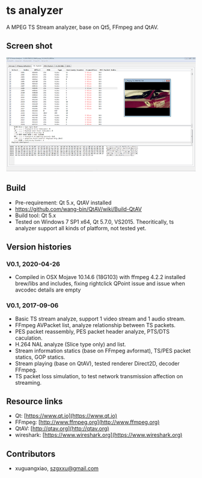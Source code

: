 # ts analyzer
A MPEG TS Stream analyzer, base on Qt5, FFmpeg and QtAV.

## Screen shot
![screen_shot](img/screenshot.png)

## Build
* Pre-requirement: Qt 5.x, QtAV installed
* https://github.com/wang-bin/QtAV/wiki/Build-QtAV
* Build tool: Qt 5.x
* Tested on Windows 7 SP1 x64, Qt 5.7.0, VS2015. Theoritically, ts analyzer support all kinds of platform, not tested yet.

## Version histories

### V0.1, 2020-04-26
* Compiled in OSX Mojave 10.14.6 (18G103) with ffmpeg 4.2.2 installed brew/libs and includes, fixing rightclick QPoint issue and issue when avcodec details are empty

### V0.1, 2017-09-06
* Basic TS stream analyze, support 1 video stream and 1 audio stream.
* FFmpeg AVPacket list, analyze relationship between TS packets.
* PES packet reassembly, PES packet header analyze, PTS/DTS caculation.
* H.264 NAL analyze (Slice type only) and list.
* Stream information statics (base on FFmpeg avformat), TS/PES packet statics, GOP statics.
* Stream playing (base on QtAV), tested renderer Direct2D, decoder FFmpeg.
* TS packet loss simulation, to test network transmission affection on streaming.

## Resource links
* Qt: [https://www.qt.io](https://www.qt.io)
* FFmpeg: [http://www.ffmpeg.org](http://www.ffmpeg.org)
* QtAV: [http://qtav.org](http://qtav.org)
* wireshark: [https://www.wireshark.org](https://www.wireshark.org)

## Contributors
* xuguangxiao, <szgxxu@gmail.com>
